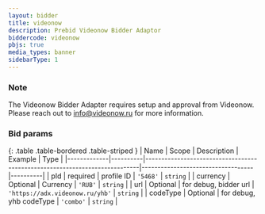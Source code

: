 ```yaml
---
layout: bidder
title: videonow
description: Prebid Videonow Bidder Adaptor
biddercode: videonow
pbjs: true
media_types: banner
sidebarType: 1
---
```


### Note

The Videonow Bidder Adapter requires setup and approval from Videonow.
Please reach out to <info@videonow.ru> for more information.

### Bid params

{: .table .table-bordered .table-striped }
| Name        | Scope    | Description                                                                | Example                           | Type     |
|-------------|----------|----------------------------------------------------------------------------|-----------------------------------|----------|
| pId         | required | profile ID                                                                 | `'5468'`                          | `string` |
| currency    | Optional | Currency                                                                   | `'RUB'`                           | `string` |
| url         | Optional | for debug, bidder url                                                      | `'https://adx.videonow.ru/yhb'`   | `string` |
| codeType    | Optional | for debug, yhb codeType                                                    | `'combo'`                         | `string` |
